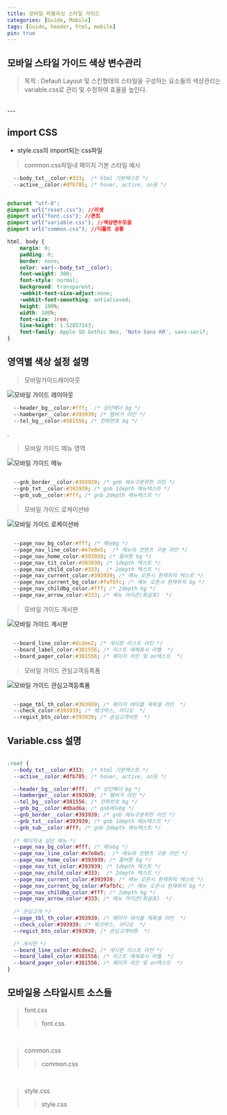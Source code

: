 ```yaml
---
title: 모바일 퍼블리싱 스타일 가이드
categories: [Guide, Mobile]
tags: [Guide, header, html, mobile]
pin: true
---
```


## 모바일 스타일 가이드 색상 변수관리
> 목적 : Default Layout 및 스킨형태의 스타일을 구성하는 요소들의 색상관리는 variable.css로 관리 및 수정하여 효율을 높인다.


<br>
---


## import CSS
- style.css의 import되는 css파일

> common.css파일내 페이지 기본 스타일 예시

```css
  --body_txt__color:#333;  /* html 기본텍스트 */    
  --active__color:#dfb785; /* hover, active, on등 */
```

```css

@charset "utf-8";
@import url("reset.css"); //리셋
@import url("font.css"); //폰트
@import url("variable.css"); //색상변수모음
@import url("common.css"); //디폴트 공통

```

```css
html, body {  
    margin: 0;
    padding: 0;
    border: none; 
    color: var(--body_txt__color);
    font-weight: 300;
    font-style: normal;       
    background: transparent;
    -webkit-text-size-adjust:none;  
    -webkit-font-smoothing: antialiased;   
    height: 100%;
    width: 100%;
    font-size: 1rem;    
    line-height: 1.52857143;
    font-family: Apple SD Gothic Neo, 'Noto Sans KR', sans-serif;
}

```

## 영역별 색상 설정 설명

> 모바일가이드레이아웃

 ![모바일 가이드 레이아웃](/assets/img/blog/mobile.jpg)

```css
  --header_bg__color:#fff;  /* 상단헤더 bg */
  --hamberger__color:#393939; /* 햄버거 라인 */
  --tel_bg__color:#381556; /* 전화번호 bg */  
```

.

 > 모바일 가이드 메뉴 영역

 ![모바일 가이드 메뉴](/assets/img/blog/mobile2.jpg)

```css  

  --gnb_border__color:#393939; /* gnb 메뉴구분위한 라인 */
  --gnb_txt__color:#393939; /* gnb 1depth 메뉴텍스트 */
  --gnb_sub__color:#fff; /* gnb 2depth 메뉴텍스트 */

```
 > 모바일 가이드 로케이션바

 ![모바일 가이드 로케이션바](/assets/img/blog/mobile3.jpg)

```css  

  --page_nav_bg_color:#fff; /* 메뉴bg */
  --page_nav_line_color:#e7e8e5;  /* 메뉴와 컨텐츠 구분 라인 */
  --page_nav_home_color:#393939; /* 홈버튼 bg */
  --page_nav_tit_color:#393939; /* 1depth 텍스트 */
  --page_nav_child_color:#333;  /* 2depth 텍스트 */
  --page_nav_current_color:#393939; /* 메뉴 오픈시 현재위치 텍스트 */
  --page_nav_current_bg_color:#fafbfc; /* 메뉴 오픈시 현재위치 bg */
  --page_nav_childbg_color:#fff; /* 2depth bg */
  --page_nav_arrow_color:#333; /* 메뉴 아이콘(화살표)  */

```

 > 모바일 가이드 게시판

 ![모바일 가이드 게시판](/assets/img/blog/mobile4.jpg)

```css  

  --board_line_color:#dcdee2; /* 게시판 리스트 라인 */
  --board_label_color:#381556; /* 리스트 매체표시 라벨  */
  --board_pager_color:#381556; /* 페이저 라인 및 on텍스트  */

```

 > 모바일 가이드 관심고객등록폼

 ![모바일 가이드 관심고객등록폼](/assets/img/blog/mobile5.jpg)

```css  

  --page_tbl_th_color:#393939; /* 페이지 테이블 제목셀 라인  */
  --check_color:#393939; /* 체크박스, 라디오  */
  --regist_btn_color:#393939; /* 관심고객버튼  */

```

## Variable.css 설명

```css
  
:root {  
  --body_txt__color:#333;  /* html 기본텍스트 */    
  --active__color:#dfb785; /* hover, active, on등 */

  --header_bg__color:#fff;  /* 상단헤더 bg */
  --hamberger__color:#393939; /* 햄버거 라인 */
  --tel_bg__color:#381556; /* 전화번호 bg */
  --gnb_bg__color:#dbad6a; /* gnb메뉴bg */
  --gnb_border__color:#393939; /* gnb 메뉴구분위한 라인 */
  --gnb_txt__color:#393939; /* gnb 1depth 메뉴텍스트 */
  --gnb_sub__color:#fff; /* gnb 2depth 메뉴텍스트 */
  
  /* 페이지내 상단 메뉴 */
  --page_nav_bg_color:#fff; /* 메뉴bg */
  --page_nav_line_color:#e7e8e5;  /* 메뉴와 컨텐츠 구분 라인 */
  --page_nav_home_color:#393939; /* 홈버튼 bg */
  --page_nav_tit_color:#393939; /* 1depth 텍스트 */
  --page_nav_child_color:#333;  /* 2depth 텍스트 */
  --page_nav_current_color:#393939; /* 메뉴 오픈시 현재위치 텍스트 */
  --page_nav_current_bg_color:#fafbfc; /* 메뉴 오픈시 현재위치 bg */
  --page_nav_childbg_color:#fff; /* 2depth bg */
  --page_nav_arrow_color:#333; /* 메뉴 아이콘(화살표)  */
  
  /* 관심고객 */
  --page_tbl_th_color:#393939; /* 페이지 테이블 제목셀 라인  */
  --check_color:#393939; /* 체크박스, 라디오  */
  --regist_btn_color:#393939; /* 관심고객버튼  */

  /* 게시판 */
  --board_line_color:#dcdee2; /* 게시판 리스트 라인 */
  --board_label_color:#381556; /* 리스트 매체표시 라벨  */
  --board_pager_color:#381556; /* 페이저 라인 및 on텍스트  */
}
```

## 모바일용 스타일시트 소스들

> font.css
>> <i class="icon icon-link"></i> font.css
<script src="https://gist.github.com/nex-front/47d5a72ef404b3a050e29b530f4df01f.js"></script>

<br>

> common.css
>> <i class="icon icon-link"></i> common.css
<script src="https://gist.github.com/nex-front/d3f8b76daf2e90ff0f2199c97c5a6201.js"></script>

<br>

> style.css
>> <i class="icon icon-link"></i> style.css
<script src="https://gist.github.com/nex-front/27bfdbfa074c5de526947fd8a6c2ed02.js"></script>









